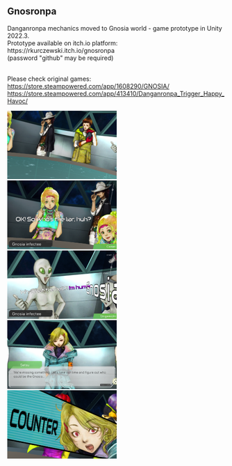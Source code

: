 <h2>Gnosronpa</h2>
Danganronpa mechanics moved to Gnosia world - game prototype in Unity 2022.3.

<br>
Prototype available on itch.io platform:
https://rkurczewski.itch.io/gnosronpa<br>
(password "github" may be required)
<br><br>

Please check original games:<br>
https://store.steampowered.com/app/1608290/GNOSIA/<br>
https://store.steampowered.com/app/413410/Danganronpa_Trigger_Happy_Havoc/

<img width="50%" src="..Screens/1.png">
<img width="50%" src="..Screens/2.png">
<img width="50%" src="..Screens/3.png">
<img width="50%" src="..Screens/4.png">
<img width="50%" src="..Screens/5.png">
